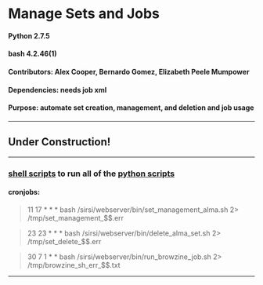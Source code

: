 # Manage Sets and Jobs

#### Python 2.7.5

#### bash 4.2.46(1)

#### Contributors: Alex Cooper, Bernardo Gomez, Elizabeth Peele Mumpower

#### Dependencies: needs job xml

#### Purpose: automate set creation, management, and deletion and job usage

------------------------------------

## Under Construction!

------------------------------------

### [shell scripts](https://github.com/Emory-LCS/Alma-Public/tree/master/ManageSetsAndJobs/shell) to run all of the [python scripts](https://github.com/Emory-LCS/Alma-Public/tree/master/ManageSetsAndJobs/python)

#### cronjobs:

> 11 17 * * * bash /sirsi/webserver/bin/set_management_alma.sh 2> /tmp/set_management_$$.err

> 23 23 * * * bash /sirsi/webserver/bin/delete_alma_set.sh 2> /tmp/set_delete_$$.err

> 30 7 1 * * bash /sirsi/webserver/bin/run_browzine_job.sh 2> /tmp/browzine_sh_err_$$.txt

-----------
